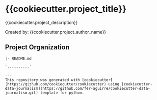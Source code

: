 # {{cookiecutter.project_title}}
{{cookiecutter.project_description}}

Created by: {{cookiecutter.project_author_name}}

## Project Organization
```
|- README.md

`----------`

---
This repository was generated with [cookiecutter](https://github.com/cookiecutter/cookiecutter) using [cookiecutter-data-journalism](https://github.com/fer-aguirre/cookiecutter-data-journalism.git) template for python.